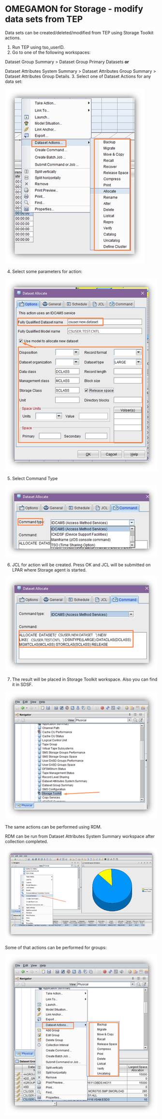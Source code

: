 # OMEGAMON for Storage  - modify data sets from TEP

Data sets can be created/deleted/modified from TEP using Storage Toolkit actions.
1.	Run TEP using tso_userID.
2.	Go to one of the following workspaces:

Dataset Group Summary > Dataset Group Primary Datasets **or**

Dataset Attributes System Summary > Dataset Attributes Group Summary > Dataset Attributes Group Details.
3.	Select one of Dataset Actions for any data set:

<img src="./img/1.png">

4.	Select some parameters for action:

<img src="./img/2.png">

5.	Select Command Type

<img src="./img/3.png">

6.	JCL for action will be created. Press OK and JCL will be submitted on LPAR where Storage agent is started.

<img src="./img/4.png">

7.	The result will be placed in Storage Toolkit workspace. Also you can find it in SDSF.

<img src="./img/5.png">

The same actions can be performed using RDM. 

RDM can be run from Dataset Attributes System Summary workspace after collection completed.

<img src="./img/6.png">

Some of that actions can be performed for groups:

<img src="./img/7.png">